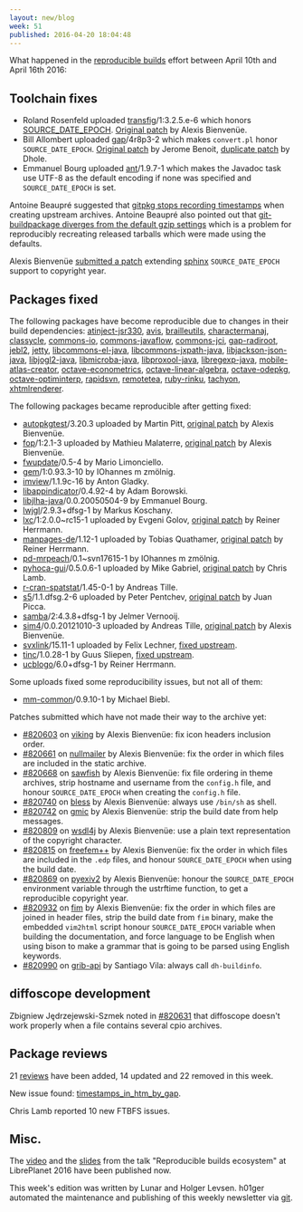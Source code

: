 ```yaml
---
layout: new/blog
week: 51
published: 2016-04-20 18:04:48
---
```


What happened in the [reproducible
builds](https://wiki.debian.org/ReproducibleBuilds) effort between April 10th and April 16th 2016:

Toolchain fixes
---------------

 * Roland Rosenfeld uploaded [transfig](https://tracker.debian.org/transfig)/1:3.2.5.e-6 which honors [SOURCE_DATE_EPOCH](https://wiki.debian.org/ReproducibleBuilds/TimestampsProposal). [Original patch](https://bugs.debian.org/819911) by Alexis Bienvenüe.
 * Bill Allombert uploaded [gap](https://tracker.debian.org/gap)/4r8p3-2 which makes `convert.pl` honor `SOURCE_DATE_EPOCH`. [Original patch](https://bugs.debian.org/819730) by Jerome Benoit, [duplicate patch](https://bugs.debian.org/820745) by Dhole.
 * Emmanuel Bourg uploaded [ant](https://tracker.debian.org/ant)/1.9.7-1 which makes the Javadoc task use UTF-8 as the default encoding if none was specified and `SOURCE_DATE_EPOCH` is set.

Antoine Beaupré suggested that [gitpkg stops recording timestamps](https://bugs.debian.org/820842) when creating upstream archives. Antoine Beaupré also pointed out that [git-buildpackage diverges from the default gzip settings](https://bugs.debian.org/820846) which is a problem for reproducibly recreating released tarballs which were made using the defaults.

Alexis Bienvenüe [submitted a patch](https://bugs.debian.org/820895) extending [sphinx](https://tracker.debian.org/sphinx) `SOURCE_DATE_EPOCH` support to copyright year.

Packages fixed
--------------

The following packages have become reproducible due to changes in their
build dependencies:
[atinject-jsr330](https://tracker.debian.org/atinject-jsr330),
[avis](https://tracker.debian.org/avis),
[brailleutils](https://tracker.debian.org/brailleutils),
[charactermanaj](https://tracker.debian.org/charactermanaj),
[classycle](https://tracker.debian.org/classycle),
[commons-io](https://tracker.debian.org/commons-io),
[commons-javaflow](https://tracker.debian.org/commons-javaflow),
[commons-jci](https://tracker.debian.org/commons-jci),
[gap-radiroot](https://tracker.debian.org/gap-radiroot),
[jebl2](https://tracker.debian.org/jebl2),
[jetty](https://tracker.debian.org/jetty),
[libcommons-el-java](https://tracker.debian.org/libcommons-el-java),
[libcommons-jxpath-java](https://tracker.debian.org/libcommons-jxpath-java),
[libjackson-json-java](https://tracker.debian.org/libjackson-json-java),
[libjogl2-java](https://tracker.debian.org/libjogl2-java),
[libmicroba-java](https://tracker.debian.org/libmicroba-java),
[libproxool-java](https://tracker.debian.org/libproxool-java),
[libregexp-java](https://tracker.debian.org/libregexp-java),
[mobile-atlas-creator](https://tracker.debian.org/mobile-atlas-creator),
[octave-econometrics](https://tracker.debian.org/octave-econometrics),
[octave-linear-algebra](https://tracker.debian.org/octave-linear-algebra),
[octave-odepkg](https://tracker.debian.org/octave-odepkg),
[octave-optiminterp](https://tracker.debian.org/octave-optiminterp),
[rapidsvn](https://tracker.debian.org/rapidsvn),
[remotetea](https://tracker.debian.org/remotetea),
[ruby-rinku](https://tracker.debian.org/ruby-rinku),
[tachyon](https://tracker.debian.org/tachyon),
[xhtmlrenderer](https://tracker.debian.org/xhtmlrenderer).

The following packages became reproducible after getting fixed:

 * [autopkgtest](https://tracker.debian.org/autopkgtest)/3.20.3 uploaded by Martin Pitt, [original patch](https://bugs.debian.org/820148) by Alexis Bienvenüe.
 * [fop](https://tracker.debian.org/fop)/1:2.1-3 uploaded by Mathieu Malaterre, [original patch](https://bugs.debian.org/820684) by Alexis Bienvenüe.
 * [fwupdate](https://tracker.debian.org/fwupdate)/0.5-4 by Mario Limonciello.
 * [gem](https://tracker.debian.org/gem)/1:0.93.3-10 by IOhannes m zmölnig.
 * [imview](https://tracker.debian.org/imview)/1.1.9c-16 by Anton Gladky.
 * [libappindicator](https://tracker.debian.org/libappindicator)/0.4.92-4 by Adam Borowski.
 * [libjlha-java](https://tracker.debian.org/libjlha-java)/0.0.20050504-9 by Emmanuel Bourg.
 * [lwjgl](https://tracker.debian.org/lwjgl)/2.9.3+dfsg-1 by Markus Koschany.
 * [lxc](https://tracker.debian.org/lxc)/1:2.0.0~rc15-1 uploaded by Evgeni Golov, [original patch](https://bugs.debian.org/807837) by Reiner Herrmann.
 * [manpages-de](https://tracker.debian.org/manpages-de)/1.12-1 uploaded by Tobias Quathamer, [original patch](https://bugs.debian.org/815192) by Reiner Herrmann.
 * [pd-mrpeach](https://tracker.debian.org/pd-mrpeach)/0.1~svn17615-1 by IOhannes m zmölnig.
 * [pyhoca-gui](https://tracker.debian.org/pyhoca-gui)/0.5.0.6-1 uploaded by Mike Gabriel, [original patch](https://bugs.debian.org/792668) by Chris Lamb.
 * [r-cran-spatstat](https://tracker.debian.org/r-cran-spatstat)/1.45-0-1 by Andreas Tille.
 * [s5](https://tracker.debian.org/s5)/1.1.dfsg.2-6 uploaded by Peter Pentchev, [original patch](https://bugs.debian.org/785583) by Juan Picca.
 * [samba](https://tracker.debian.org/samba)/2:4.3.8+dfsg-1 by Jelmer Vernooĳ.
 * [sim4](https://tracker.debian.org/sim4)/0.0.20121010-3 uploaded by Andreas Tille, [original patch](https://bugs.debian.org/820741) by Alexis Bienvenüe.
 * [svxlink](https://tracker.debian.org/svxlink)/15.11-1 uploaded by Felix Lechner, [fixed upstream](https://github.com/sm0svx/svxlink/commit/cc9f77fdf84267d61120e0305cb7445449a100fe).
 * [tinc](https://tracker.debian.org/tinc)/1.0.28-1 by Guus Sliepen, [fixed upstream](https://www.tinc-vpn.org/git/browse?p=tinc;a=commitdiff;h=1cba96d26413a953415487729f2062331ef2aa72).
 * [ucblogo](https://tracker.debian.org/ucblogo)/6.0+dfsg-1 by Reiner Herrmann.

Some uploads fixed some reproducibility issues, but not all of them:

 * [mm-common](https://tracker.debian.org/mm-common)/0.9.10-1 by Michael Biebl.

Patches submitted which have not made their way to the archive yet:

 * [#820603](https://bugs.debian.org/820603) on [viking](https://tracker.debian.org/viking) by Alexis Bienvenüe: fix icon headers inclusion order.
 * [#820661](https://bugs.debian.org/820661) on [nullmailer](https://tracker.debian.org/nullmailer) by Alexis Bienvenüe: fix the order in which files are included in the static archive.
 * [#820668](https://bugs.debian.org/820668) on [sawfish](https://tracker.debian.org/sawfish) by Alexis Bienvenüe: fix file ordering in theme archives, strip hostname and username from the `config.h` file, and honour `SOURCE_DATE_EPOCH` when creating the `config.h` file.
 * [#820740](https://bugs.debian.org/820740) on [bless](https://tracker.debian.org/bless) by Alexis Bienvenüe: always use `/bin/sh`  as shell.
 * [#820742](https://bugs.debian.org/820742) on [gmic](https://tracker.debian.org/gmic) by Alexis Bienvenüe: strip the build date from help messages.
 * [#820809](https://bugs.debian.org/820809) on [wsdl4j](https://tracker.debian.org/wsdl4j) by Alexis Bienvenüe: use a plain text representation of the copyright character.
 * [#820815](https://bugs.debian.org/820815) on [freefem++](https://tracker.debian.org/freefem++) by Alexis Bienvenüe: fix the order in which files are included in the `.edp` files, and honour `SOURCE_DATE_EPOCH` when using the build date.
 * [#820869](https://bugs.debian.org/820869) on [pyexiv2](https://tracker.debian.org/pyexiv2) by Alexis Bienvenüe: honour the `SOURCE_DATE_EPOCH` environment variable through the ustrftime function, to get a reproducible copyright year.
 * [#820932](https://bugs.debian.org/820932) on [fim](https://tracker.debian.org/fim) by Alexis Bienvenüe: fix the order in which files are joined in header files, strip the build date from `fim` binary, make the embedded `vim2html` script honour `SOURCE_DATE_EPOCH` variable when building the documentation, and force language to be English when using bison to make a grammar that is going to be parsed using English keywords.
 * [#820990](https://bugs.debian.org/820990) on [grib-api](https://tracker.debian.org/grib-api) by Santiago Vila: always call `dh-buildinfo`.

diffoscope development
----------------------
Zbigniew Jędrzejewski-Szmek noted in [#820631](https://bugs.debian.org/820631) that diffoscope doesn't work properly when a file contains several cpio archives.

Package reviews
---------------

21 [reviews](https://reproducible.debian.net/unstable/amd64/index_notes.html) have been added, 14 updated and 22 removed in this week.

New issue found: [timestamps_in_htm_by_gap](https://reproducible.debian.net/issues/unstable/timestamps_in_htm_by_gap_issue.html).

Chris Lamb reported 10 new FTBFS issues.


Misc.
-----
The [video](https://media.libreplanet.org/u/libreplanet/m/beyond-reproducible-builds/) and the [slides](https://wiki.debian.org/ReproducibleBuilds/About?action=AttachFile&do=view&target=2016-03-20-libreplanet.pdf) from the talk "Reproducible builds ecosystem" at LibrePlanet 2016 have been published now.

This week's edition was written by Lunar and Holger Levsen. h01ger automated the maintenance and publishing of this weekly newsletter via [git](https://salsa.debian.org/reproducible-builds/blog.git/tree/README).
